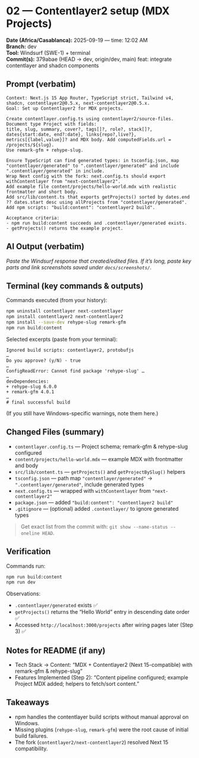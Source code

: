 # 02 — Contentlayer2 setup (MDX Projects)

**Date (Africa/Casablanca):** 2025-09-19  — time: 12:02 AM  
**Branch:** dev  
**Tool:** Windsurf (SWE-1) + terminal  
**Commit(s):** 379abae (HEAD -> dev, origin/dev, main) feat: integrate contentlayer and shadcn components

## Prompt (verbatim)
```text
Context: Next.js 15 App Router, TypeScript strict, Tailwind v4, shadcn, contentlayer2@0.5.x, next-contentlayer2@0.5.x.
Goal: Set up Contentlayer2 for MDX projects.

Create contentlayer.config.ts using contentlayer2/source-files. Document type Project with fields:
title, slug, summary, cover?, tags[]?, role?, stack[]?, dates{start:date, end?:date}, links{repo?,live?}, metrics[{label,value}]? and MDX body. Add computedFields.url = /projects/${slug}.
Use remark-gfm + rehype-slug.

Ensure TypeScript can find generated types: in tsconfig.json, map "contentlayer/generated" to ".contentlayer/generated" and include ".contentlayer/generated" in include.
Wrap Next config with the fork: next.config.ts should export withContentlayer from "next-contentlayer2".
Add example file content/projects/hello-world.mdx with realistic frontmatter and short body.
Add src/lib/content.ts that exports getProjects() sorted by dates.end ?? dates.start desc using allProjects from "contentlayer/generated".
Add npm scripts: "build:content": "contentlayer2 build".

Acceptance criteria:
- npm run build:content succeeds and .contentlayer/generated exists.
- getProjects() returns the example project.
```

## AI Output (verbatim)
_Paste the Windsurf response that created/edited files. If it’s long, paste key parts and link screenshots saved under `docs/screenshots/`._

## Terminal (key commands & outputs)
Commands executed (from your history):
```bash
npm uninstall contentlayer next-contentlayer
npm install contentlayer2 next-contentlayer2
npm install --save-dev rehype-slug remark-gfm
npm run build:content
```
Selected excerpts (paste from your terminal):
```text
Ignored build scripts: contentlayer2, protobufjs
…
Do you approve? (y/N) · true
…
ConfigReadError: Cannot find package 'rehype-slug' …
…
devDependencies:
+ rehype-slug 6.0.0
+ remark-gfm 4.0.1
…
# final successful build
```
(If you still have Windows-specific warnings, note them here.)

## Changed Files (summary)
- `contentlayer.config.ts` — Project schema; remark-gfm & rehype-slug configured
- `content/projects/hello-world.mdx` — example MDX with frontmatter and body
- `src/lib/content.ts` — `getProjects()` and `getProjectBySlug()` helpers
- `tsconfig.json` — path map `"contentlayer/generated"` → `".contentlayer/generated"`, include generated types
- `next.config.ts` — wrapped with `withContentlayer` from `"next-contentlayer2"`
- `package.json` — added `"build:content": "contentlayer2 build"`
- `.gitignore` — (optional) added `.contentlayer/` to ignore generated types

> Get exact list from the commit with: `git show --name-status --oneline HEAD`.

## Verification
Commands run:
```bash
npm run build:content
npm run dev
```
Observations:
- `.contentlayer/generated` exists ✅
- `getProjects()` returns the “Hello World” entry in descending date order ✅
- Accessed `http://localhost:3000/projects` after wiring pages later (Step 3) ✅

## Notes for README (if any)
- Tech Stack → Content: “MDX + Contentlayer2 (Next 15-compatible) with remark-gfm & rehype-slug”
- Features Implemented (Step 2): “Content pipeline configured; example Project MDX added; helpers to fetch/sort content.”

## Takeaways
- npm handles the contentlayer build scripts without manual approval on Windows.
- Missing plugins (`rehype-slug`, `remark-gfm`) were the root cause of initial build failures.
- The fork (`contentlayer2/next-contentlayer2`) resolved Next 15 compatibility.
